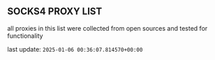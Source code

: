## SOCKS4 PROXY LIST

all proxies in this list were collected from open sources and tested for functionality

last update: `2025-01-06 00:36:07.814570+00:00`
